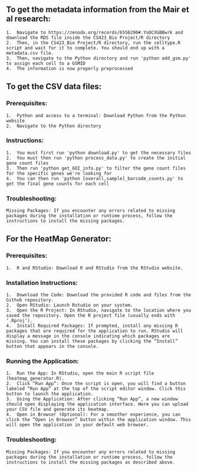 ## To get the metadata information from the Mair et al research:
    1.  Navigate to https://zenodo.org/records/6556290#.YoOCXGBBwrk and download the RDS file inside the CS423_Bio Project/R directory
    2.  Then, in the CS423_Bio Project/R directory, run the celltype.R script and wait for it to complete. You should end up with a metadata.csv file.
    3.  Then, navigate to the Python directory and run 'python add_gsm.py' to assign each cell to a GSMID
    4.  The information is now properly preprocessed


## To get the CSV data files:
  ### Prerequisites:
    1.	Python and access to a terminal: Download Python from the Python website
    2.	Navigate to the Python directory
  ### Instructions:
    1.	You must first run 'python download.py' to get the necessary files
    2.	You must then run 'python process_data.py' to create the initial gene count files
    3.	Then run 'python get_GOI_info.py' to filter the gene count files for the specific genes we're looking for
    4.	You can then run 'python [overall,sample]_barcode_counts.py' to get the final gene counts for each cell
  ### Troubleshooting:
    Missing Packages: If you encounter any errors related to missing packages during the installation or runtime process, follow the instructions to install the missing packages.


## For the HeatMap Generator:
 ### Prerequisites:
    1.	R and RStudio: Download R and RStudio from the RStudio website.
  ### Installation Instructions:
    1.	Download the Code: Download the provided R code and files from the Github repository.
    2.	Open RStudio: Launch Rstudio on your system.
    3.	Open the R Project: In RStudio, navigate to the location where you saved the repository. Open the R project file (usually ends with ‘.Rproj’).
    4.	Install Required Packages: If prompted, install any missing R packages that are required for the application to run. RStudio will display a message in the console indicating which packages are           missing. You can install these packages by clicking the “Install” button that appears in the console. 
  ### Running the Application:
    1.	Run the App: In RStudio, open the main R script file (heatmap_generator.R). 
    2.	Click “Run App”: Once the script is open, you will find a button labeled “Run App” at the top of the script editor window. Click this button to launch the application.
    3.	Using the Application: After clicking “Run App”, a new window should open displaying the application interface. Here you can upload your CSV file and generate its heatmap.
    4.	Open in Browser (Optional): For a smoother experience, you can click the “Open in Browser” button within the application window. This will open the application in your default web browser.
  ### Troubleshooting:
    Missing Packages: If you encounter any errors related to missing packages during the installation or runtime process, follow the instructions to install the missing packages as described above. 
